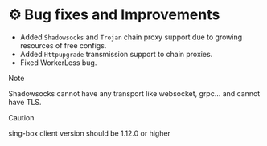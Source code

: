 # ⚙️ Bug fixes and Improvements

- Added `Shadowsocks` and `Trojan` chain proxy support due to growing resources of free configs.
- Added `Httpupgrade` transmission support to chain proxies.
- Fixed WorkerLess bug.

> [!NOTE]
> Shadowsocks cannot have any transport like websocket, grpc... and cannot have TLS.

> [!CAUTION]
> sing-box client version should be 1.12.0 or higher
